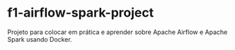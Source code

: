 # f1-airflow-spark-project
Projeto para colocar em prática e aprender sobre Apache Airflow e Apache Spark usando Docker.
